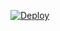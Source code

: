 

[![Deploy](https://www.herokucdn.com/deploy/button.svg)](https://heroku.com/deploy?template=https://github.com/bandarr009/ttg)

